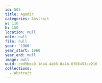 ```yaml
---
id: 505
title: Agadir
categories: Abstrait
w: 110
h: 150
location: null
note: null
file: null
year: '1960'
year_start: 1960
year_end: null
image: null
uuid: ced9bea9-1da4-4a08-8a4b-0f88453ae210
collections:
  - abstrait
---
```


